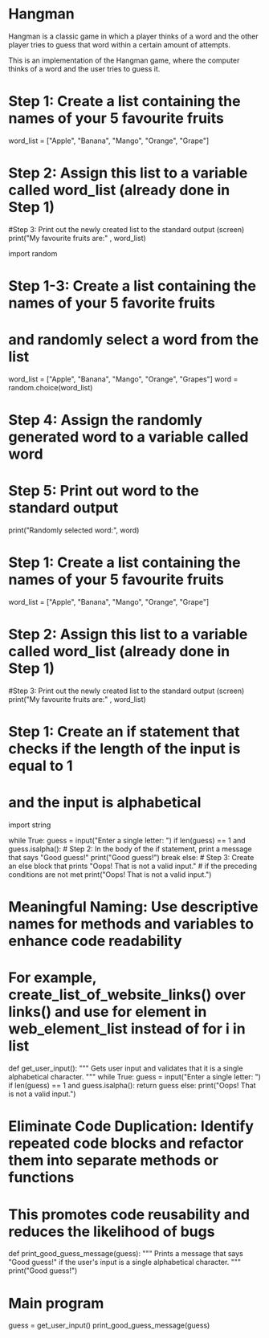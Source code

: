 # Hangman
Hangman is a classic game in which a player thinks of a word and the other player tries to guess that word within a certain amount of attempts.

This is an implementation of the Hangman game, where the computer thinks of a word and the user tries to guess it. 

# Step 1: Create a list containing the names of your 5 favourite fruits
word_list = ["Apple", "Banana", "Mango", "Orange", "Grape"]

# Step 2: Assign this list to a variable called word_list (already done in Step 1)

#Step 3: Print out the newly created list to the standard output (screen)
print("My favourite fruits are:" , word_list)

import random

# Step 1-3: Create a list containing the names of your 5 favorite fruits
# and randomly select a word from the list
word_list = ["Apple", "Banana", "Mango", "Orange", "Grapes"]
word = random.choice(word_list)

# Step 4: Assign the randomly generated word to a variable called word

# Step 5: Print out word to the standard output
print("Randomly selected word:", word)

# Step 1: Create a list containing the names of your 5 favourite fruits
word_list = ["Apple", "Banana", "Mango", "Orange", "Grape"]

# Step 2: Assign this list to a variable called word_list (already done in Step 1)

#Step 3: Print out the newly created list to the standard output (screen)
print("My favourite fruits are:" , word_list)

# Step 1: Create an if statement that checks if the length of the input is equal to 1
# and the input is alphabetical
import string

while True:
    guess = input("Enter a single letter: ")
    if len(guess) == 1 and guess.isalpha():
        # Step 2: In the body of the if statement, print a message that says "Good guess!"
        print("Good guess!")
        break
    else:
        # Step 3: Create an else block that prints "Oops! That is not a valid input."
        # if the preceding conditions are not met
        print("Oops! That is not a valid input.")

# Meaningful Naming: Use descriptive names for methods and variables to enhance code readability
# For example, create_list_of_website_links() over links() and use for element in web_element_list instead of for i in list

def get_user_input():
    """
    Gets user input and validates that it is a single alphabetical character.
    """
    while True:
        guess = input("Enter a single letter: ")
        if len(guess) == 1 and guess.isalpha():
            return guess
        else:
            print("Oops! That is not a valid input.")

# Eliminate Code Duplication: Identify repeated code blocks and refactor them into separate methods or functions
# This promotes code reusability and reduces the likelihood of bugs

def print_good_guess_message(guess):
    """
    Prints a message that says "Good guess!" if the user's input is a single alphabetical character.
    """
    print("Good guess!")

# Main program

guess = get_user_input()
print_good_guess_message(guess)
